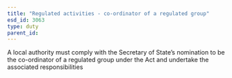 ```yaml
---
title: "Regulated activities - co-ordinator of a regulated group"
esd_id: 3063
type: duty
parent_id:  
---
```


A local authority must comply with the Secretary of State’s nomination to be the co-ordinator of a regulated group under the Act and undertake the associated responsibilities

